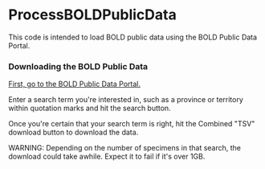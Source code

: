 # ProcessBOLDPublicData

This code is intended to load BOLD public data using the BOLD Public Data Portal.

### Downloading the BOLD Public Data
[First, go to the BOLD Public Data Portal.](https://www.boldsystems.org/index.php/Public_BINSearch?searchtype=records)

Enter a search term you're interested in, such as a province or territory within quotation marks and hit the search button.

Once you're certain that your search term is right, hit the Combined "TSV" download button to download the data.

WARNING: Depending on the number of specimens in that search, the download could take awhile. Expect it to fail if it's over 1GB.
